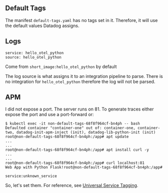Default Tags
--

The manifest ```default-tags.yaml``` has no tags set in it.  Therefore, it will use the default values Datadog assigns.  

Logs
--

```service: hello_otel_python```  
```source: hello_otel_python```  
  
Come from ```short_image:hello_otel_python``` by default
  
The log source is what assigns it to an integration pipeline to parse.  There is no integration for ```hello_otel_python``` therefore the log will not be parsed.  
  
APM
--

I did not expose a port.  The server runs on 81.  To generate traces either expose the port and use a port-forward or:  
  
```  
$ kubectl exec -it non-default-tags-68f8f964cf-bn4ph -- bash  
Defaulted container "container-one" out of: container-one, container-two, datadog-init-apm-inject (init), datadog-lib-python-init (init)  
root@non-default-tags-68f8f964cf-bn4ph:/app# apt update  
...  
...  
root@non-default-tags-68f8f964cf-bn4ph:/app# apt install curl -y  
...  
...  
root@non-default-tags-68f8f964cf-bn4ph:/app# curl localhost:81  
Web App with Python Flask!root@non-default-tags-68f8f964cf-bn4ph:/app#  
```  
  
```service:unknown_service```  
  
So, let's set them.  For reference, see [Universal Service Tagging](https://docs.datadoghq.com/getting_started/tagging/unified_service_tagging/?tab=kubernetes).  